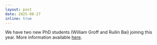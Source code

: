 ```yaml
---
layout: post
date: 2025-08-27
inline: true
---
```


We have two new PhD students (William Groff and Ruilin Bai) joining this year. More information available [here](https://junjypark.github.io/people/).